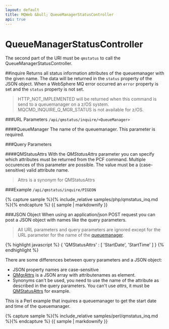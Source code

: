 ```yaml
---
layout: default
title: MQWeb &bull; QueueManagerStatusController
api: true
---
```

QueueManagerStatusController
============================

The second part of the URI must be `qmstatus` to call the 
QueueManagerStatusController.

##<a name="inquire"></a>inquire
Returns all status information attributes of the queuemanager with the given 
name. The data will be returned in the `status` property of the JSON object. 
When a WebSphere MQ error occurred an `error` property is set and the `status` 
property is not set.

> HTTP_NOT_IMPLEMENTED will be returned when this command is send to a
> queuemanager on a z/OS system. MQCMD_INQUIRE_Q_MGR_STATUS is not available for
> z/OS.

###<a name="inquireURL"></a>URL Parameters
`/api/qmstatus/inquire/<QueueManager>`  

####<a name="inquireURLQueueManager"></a>QueueManager
The name of the queuemanager. This parameter is required.

###<a name="inquireQuery"></a>Query Parameters

####<a name="inquireQueryQMStatusAttrs"></a>QMStatusAttrs
With the *QMStatusAttrs* parameter you can specify which attributes must 
be returned from the PCF command. Multiple occurences of this parameter are 
possible. The value must be a (case-sensitive) valid attribute name.

> Attrs is a synonym for QMStatusAttrs

###Example
`/api/qmstatus/inquire/PIGEON`

{% capture sample %}{% include_relative samples/php/qmstatus_inq.md %}{% endcapture %}
{{ sample | markdownify }}

###<a name="inquireJSON"></a>JSON Object
When using an application/json POST request you can post a JSON object with 
names like the query parameters.

> All URL parameters and query parameters are ignored except for the URL 
> parameter for the name of the [queuemanager](#inquireUrlQueueManager).

{% highlight javascript %}
{
  'QMStatusAttrs' : [
    'StartDate',
    'StartTime'
  ]
}
{% endhighlight %}

There are some differences between query parameters and a JSON object:

+ JSON property names are case-sensitive
+ [QMgrAttrs](#inquireQueryQMStatusAttrs) is a JSON array with attributenames as 
  element.
+ Synonyms can't be used, you need to use the name of the attribute
  as described in the query parameters. You can't use *attrs*, it must be 
  [QMStatusAttrs](#inquireQueryQMStatusAttrs) for example.

This is a Perl example that inquires a queuemanager to get the start date and
time of the queuemanager.

{% capture sample %}{% include_relative samples/perl/qmstatus_inq.md %}{% endcapture %}
{{ sample | markdownify }}

